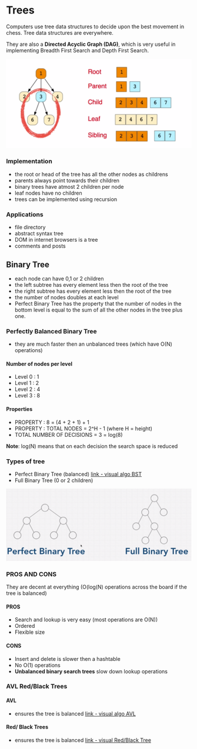 # Trees

Computers use tree data structures to decide upon the best movement in chess. Tree data structures are everywhere.

They are also a **Directed Acyclic Graph (DAG)**, which is very useful in implementing Breadth First Search and Depth First Search.

![Tree example](./tree.png)

### Implementation

- the root or head of the tree has all the other nodes as childrens
- parents always point towards their children
- binary trees have atmost 2 children per node
- leaf nodes have no children
- trees can be implemented using recursion

### Applications

- file directory
- abstract syntax tree
- DOM in internet browsers is a tree
- comments and posts

## Binary Tree

- each node can have 0,1 or 2 children
- the left subtree has every element less then the root of the tree
- the right subtree has every element less then the root of the tree
- the number of nodes doubles at each level
- Perfect Binary Tree has the property that the number of nodes in the bottom level is equal to the sum of all the other nodes in the tree plus one.

### Perfectly Balanced Binary Tree

- they are much faster then an unbalanced trees (which have O(N) operations)

#### Number of nodes per level

- Level 0 : 1
- Level 1 : 2
- Level 2 : 4
- Level 3 : 8

#### Properties

- PROPERTY : 8 = (4 + 2 + 1) + 1
- PROPERTY : TOTAL NODES = 2^H - 1 (where H = height)
- TOTAL NUMBER OF DECISIONS = 3 = log(8)

**Note**: log(N) means that on each decision the search space is reduced

### Types of tree

- Perfect Binary Tree (balanced) [link - visual algo BST](https://visualgo.net/bn/bst)
- Full Binary Tree (0 or 2 children)

![Tree example](./types-BST.png)

### PROS AND CONS

They are decent at everything (O(log(N) operations across the board if the tree is balanced)

#### PROS

- Search and lookup is very easy (most operations are O(N))
- Ordered
- Flexible size

#### CONS

- Insert and delete is slower then a hashtable
- No O(1) operations
- **Unbalanced binary search trees** slow down lookup operations

### AVL Red/Black Trees

#### AVL

- ensures the tree is balanced
  [link - visual algo AVL](https://visualgo.net/bn/avl)

#### Red/ Black Trees

- ensures the tree is balanced
  [link - visual Red/Black Tree](https://www.cs.usfca.edu/~galles/visualization/RedBlack.html)
